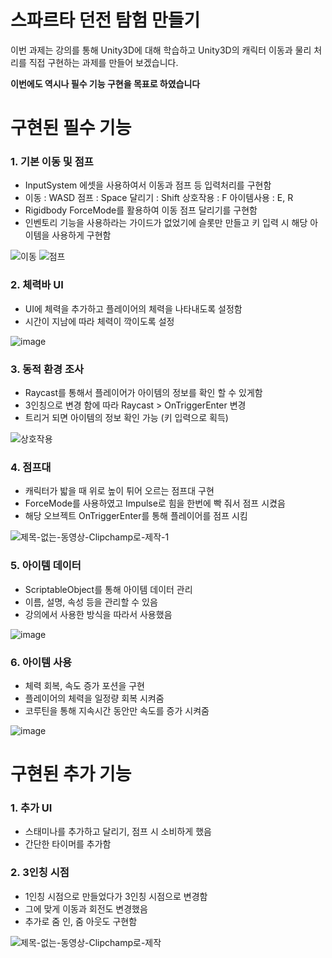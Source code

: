 # **스파르타 던전 탐험 만들기**

이번 과제는 강의를 통해 Unity3D에 대해 학습하고 
Unity3D의 캐릭터 이동과 물리 처리를 직접 구현하는 과제를 만들어 보겠습니다.


**이번에도 역시나 필수 기능 구현을 목표로 하였습니다**


# 구현된 필수 기능
 
### 1. 기본 이동 및 점프
- InputSystem 에셋을 사용하여서 이동과 점프 등 입력처리를 구현함
- 이동 : WASD  점프 : Space  달리기 : Shift  상호작용 : F  아이템사용 : E, R
- Rigidbody ForceMode를 활용하여 이동 점프 달리기를 구현함
- 인벤토리 기능을 사용하라는 가이드가 없었기에 슬롯만 만들고 키 입력 시 해당 아이템을 사용하게 구현함

![이동](https://github.com/user-attachments/assets/b43c001f-6ece-4543-80e1-1c2602754d83)
![점프](https://github.com/user-attachments/assets/45f1f4ac-52f5-4496-ac3d-0f2f86b09be3)


### 2. 체력바 UI
- UI에 체력을 추가하고 플레이어의 체력을 나타내도록 설정함
- 시간이 지남에 따라 체력이 깍이도록 설정

![image](https://github.com/user-attachments/assets/38f598fb-5ce6-49e2-b173-c904facfbb64)


### 3. 동적 환경 조사
- Raycast를 통해서 플레이어가 아이템의 정보를 확인 할 수 있게함
- 3인칭으로 변경 함에 따라 Raycast > OnTriggerEnter 변경
- 트리거 되면 아이템의 정보 확인 가능 (키 입력으로 획득)

![상호작용](https://github.com/user-attachments/assets/3e93fdf7-82b3-4543-ad7f-c17a70ff5560)


### 4. 점프대 
- 캐릭터가 밟을 때 위로 높이 튀어 오르는 점프대 구현
- ForceMode를 사용하였고 Impulse로 힘을 한번에 빡 줘서 점프 시켰음
- 해당 오브젝트 OnTriggerEnter를 통해 플레이어를 점프 시킴

![제목-없는-동영상-Clipchamp로-제작-_1_](https://github.com/user-attachments/assets/b40b51da-b67e-4f38-b62b-7801c98cbc3c)


### 5. 아이템 데이터
- ScriptableObject를 통해 아이템 데이터 관리
- 이름, 설명, 속성 등을 관리할 수 있음
- 강의에서 사용한 방식을 따라서 사용했음

![image](https://github.com/user-attachments/assets/cb3735af-13b4-4e10-8ca9-7989e44fdaec)


### 6. 아이템 사용
- 체력 회복, 속도 증가 포션을 구현
- 플레이어의 체력을 일정량 회복 시켜줌
- 코루틴을 통해 지속시간 동안만 속도를 증가 시켜줌

![image](https://github.com/user-attachments/assets/393a6e26-ef92-4f54-8350-3a1a06805d89)


# 구현된 추가 기능


### 1. 추가 UI
- 스태미나를 추가하고 달리기, 점프 시 소비하게 했음
- 간단한 타이머를 추가함

### 2. 3인칭 시점
- 1인칭 시점으로 만들었다가 3인칭 시점으로 변경함
- 그에 맞게 이동과 회전도 변경했음
- 추가로 줌 인, 줌 아웃도 구현함

![제목-없는-동영상-Clipchamp로-제작](https://github.com/user-attachments/assets/851e75d1-8f69-4251-950c-3a90de7e5e79)

